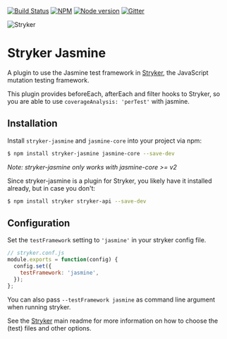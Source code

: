 [![Build Status](https://travis-ci.org/stryker-mutator/stryker-jasmine.svg?branch=master)](https://travis-ci.org/stryker-mutator/stryker-jamsine)
[![NPM](https://img.shields.io/npm/dm/stryker-jasmine.svg)](https://www.npmjs.com/package/stryker-jasmine)
[![Node version](https://img.shields.io/node/v/stryker-jasmine.svg)](https://img.shields.io/node/v/stryker-jasmine.svg)
[![Gitter](https://badges.gitter.im/stryker-mutator/stryker.svg)](https://gitter.im/stryker-mutator/stryker?utm_source=badge&utm_medium=badge&utm_campaign=pr-badge)

![Stryker](https://github.com/stryker-mutator/stryker/raw/master/stryker-80x80.png)

# Stryker Jasmine
A plugin to use the Jasmine test framework in [Stryker](http://stryker-mutator.github.io), the JavaScript mutation testing framework.

This plugin provides beforeEach, afterEach and filter hooks to Stryker, so you are able to use `coverageAnalysis: 'perTest'` with jasmine.

## Installation

Install `stryker-jasmine` and `jasmine-core` into your project via npm:

```bash
$ npm install stryker-jasmine jasmine-core --save-dev
```

*Note: stryker-jasmine only works with jasmine-core >= v2*

Since stryker-jasmine is a plugin for Stryker, you likely have it installed already, but in case you don't:

```bash
$ npm install stryker stryker-api --save-dev
```

## Configuration

Set the `testFramework` setting to `'jasmine'` in your stryker config file.

```javascript
// stryker.conf.js
module.exports = function(config) {
  config.set({
    testFramework: 'jasmine',
  });
};
```

You can also pass `--testFramework jasmine` as command line argument when running stryker.

See the [Stryker](https://github.com/stryker-mutator/stryker) main readme for more information on how to choose the (test) files and other options.
